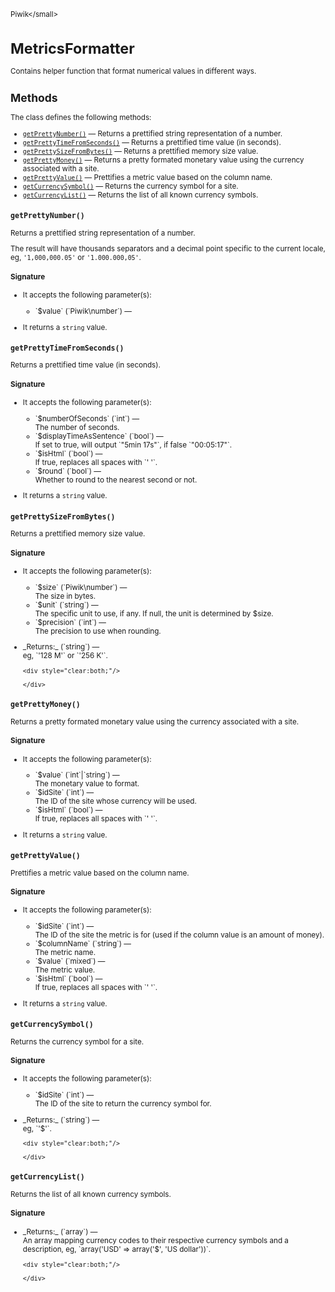 <small>Piwik\</small>

MetricsFormatter
================

Contains helper function that format numerical values in different ways.

Methods
-------

The class defines the following methods:

- [`getPrettyNumber()`](#getprettynumber) &mdash; Returns a prettified string representation of a number.
- [`getPrettyTimeFromSeconds()`](#getprettytimefromseconds) &mdash; Returns a prettified time value (in seconds).
- [`getPrettySizeFromBytes()`](#getprettysizefrombytes) &mdash; Returns a prettified memory size value.
- [`getPrettyMoney()`](#getprettymoney) &mdash; Returns a pretty formated monetary value using the currency associated with a site.
- [`getPrettyValue()`](#getprettyvalue) &mdash; Prettifies a metric value based on the column name.
- [`getCurrencySymbol()`](#getcurrencysymbol) &mdash; Returns the currency symbol for a site.
- [`getCurrencyList()`](#getcurrencylist) &mdash; Returns the list of all known currency symbols.

<a name="getprettynumber" id="getprettynumber"></a>
<a name="getPrettyNumber" id="getPrettyNumber"></a>
### `getPrettyNumber()` 
Returns a prettified string representation of a number.

The result will have
thousands separators and a decimal point specific to the current locale, eg,
`'1,000,000.05'` or `'1.000.000,05'`.

#### Signature

-  It accepts the following parameter(s):

   <ul>
   <li>
      <div markdown="1" class="parameter">
      `$value` (`Piwik\number`) &mdash;

      <div markdown="1" class="param-desc"></div>

      <div style="clear:both;"/>

      </div>
   </li>
   </ul>
- It returns a `string` value.

<a name="getprettytimefromseconds" id="getprettytimefromseconds"></a>
<a name="getPrettyTimeFromSeconds" id="getPrettyTimeFromSeconds"></a>
### `getPrettyTimeFromSeconds()` 
Returns a prettified time value (in seconds).

#### Signature

-  It accepts the following parameter(s):

   <ul>
   <li>
      <div markdown="1" class="parameter">
      `$numberOfSeconds` (`int`) &mdash;

      <div markdown="1" class="param-desc"> The number of seconds.</div>

      <div style="clear:both;"/>

      </div>
   </li>
   <li>
      <div markdown="1" class="parameter">
      `$displayTimeAsSentence` (`bool`) &mdash;

      <div markdown="1" class="param-desc"> If set to true, will output `"5min 17s"`, if false `"00:05:17"`.</div>

      <div style="clear:both;"/>

      </div>
   </li>
   <li>
      <div markdown="1" class="parameter">
      `$isHtml` (`bool`) &mdash;

      <div markdown="1" class="param-desc"> If true, replaces all spaces with `'&nbsp;'`.</div>

      <div style="clear:both;"/>

      </div>
   </li>
   <li>
      <div markdown="1" class="parameter">
      `$round` (`bool`) &mdash;

      <div markdown="1" class="param-desc"> Whether to round to the nearest second or not.</div>

      <div style="clear:both;"/>

      </div>
   </li>
   </ul>
- It returns a `string` value.

<a name="getprettysizefrombytes" id="getprettysizefrombytes"></a>
<a name="getPrettySizeFromBytes" id="getPrettySizeFromBytes"></a>
### `getPrettySizeFromBytes()` 
Returns a prettified memory size value.

#### Signature

-  It accepts the following parameter(s):

   <ul>
   <li>
      <div markdown="1" class="parameter">
      `$size` (`Piwik\number`) &mdash;

      <div markdown="1" class="param-desc"> The size in bytes.</div>

      <div style="clear:both;"/>

      </div>
   </li>
   <li>
      <div markdown="1" class="parameter">
      `$unit` (`string`) &mdash;

      <div markdown="1" class="param-desc"> The specific unit to use, if any. If null, the unit is determined by $size.</div>

      <div style="clear:both;"/>

      </div>
   </li>
   <li>
      <div markdown="1" class="parameter">
      `$precision` (`int`) &mdash;

      <div markdown="1" class="param-desc"> The precision to use when rounding.</div>

      <div style="clear:both;"/>

      </div>
   </li>
   </ul>

<ul>
  <li>
    <div markdown="1" class="parameter">
    _Returns:_  (`string`) &mdash;
    <div markdown="1" class="param-desc">eg, `'128 M'` or `'256 K'`.</div>

    <div style="clear:both;"/>

    </div>
  </li>
</ul>

<a name="getprettymoney" id="getprettymoney"></a>
<a name="getPrettyMoney" id="getPrettyMoney"></a>
### `getPrettyMoney()` 
Returns a pretty formated monetary value using the currency associated with a site.

#### Signature

-  It accepts the following parameter(s):

   <ul>
   <li>
      <div markdown="1" class="parameter">
      `$value` (`int`|`string`) &mdash;

      <div markdown="1" class="param-desc"> The monetary value to format.</div>

      <div style="clear:both;"/>

      </div>
   </li>
   <li>
      <div markdown="1" class="parameter">
      `$idSite` (`int`) &mdash;

      <div markdown="1" class="param-desc"> The ID of the site whose currency will be used.</div>

      <div style="clear:both;"/>

      </div>
   </li>
   <li>
      <div markdown="1" class="parameter">
      `$isHtml` (`bool`) &mdash;

      <div markdown="1" class="param-desc"> If true, replaces all spaces with `'&nbsp;'`.</div>

      <div style="clear:both;"/>

      </div>
   </li>
   </ul>
- It returns a `string` value.

<a name="getprettyvalue" id="getprettyvalue"></a>
<a name="getPrettyValue" id="getPrettyValue"></a>
### `getPrettyValue()` 
Prettifies a metric value based on the column name.

#### Signature

-  It accepts the following parameter(s):

   <ul>
   <li>
      <div markdown="1" class="parameter">
      `$idSite` (`int`) &mdash;

      <div markdown="1" class="param-desc"> The ID of the site the metric is for (used if the column value is an amount of money).</div>

      <div style="clear:both;"/>

      </div>
   </li>
   <li>
      <div markdown="1" class="parameter">
      `$columnName` (`string`) &mdash;

      <div markdown="1" class="param-desc"> The metric name.</div>

      <div style="clear:both;"/>

      </div>
   </li>
   <li>
      <div markdown="1" class="parameter">
      `$value` (`mixed`) &mdash;

      <div markdown="1" class="param-desc"> The metric value.</div>

      <div style="clear:both;"/>

      </div>
   </li>
   <li>
      <div markdown="1" class="parameter">
      `$isHtml` (`bool`) &mdash;

      <div markdown="1" class="param-desc"> If true, replaces all spaces with `'&nbsp;'`.</div>

      <div style="clear:both;"/>

      </div>
   </li>
   </ul>
- It returns a `string` value.

<a name="getcurrencysymbol" id="getcurrencysymbol"></a>
<a name="getCurrencySymbol" id="getCurrencySymbol"></a>
### `getCurrencySymbol()` 
Returns the currency symbol for a site.

#### Signature

-  It accepts the following parameter(s):

   <ul>
   <li>
      <div markdown="1" class="parameter">
      `$idSite` (`int`) &mdash;

      <div markdown="1" class="param-desc"> The ID of the site to return the currency symbol for.</div>

      <div style="clear:both;"/>

      </div>
   </li>
   </ul>

<ul>
  <li>
    <div markdown="1" class="parameter">
    _Returns:_  (`string`) &mdash;
    <div markdown="1" class="param-desc">eg, `'$'`.</div>

    <div style="clear:both;"/>

    </div>
  </li>
</ul>

<a name="getcurrencylist" id="getcurrencylist"></a>
<a name="getCurrencyList" id="getCurrencyList"></a>
### `getCurrencyList()` 
Returns the list of all known currency symbols.

#### Signature


<ul>
  <li>
    <div markdown="1" class="parameter">
    _Returns:_  (`array`) &mdash;
    <div markdown="1" class="param-desc">An array mapping currency codes to their respective currency symbols and a description, eg, `array('USD' => array('$', 'US dollar'))`.</div>

    <div style="clear:both;"/>

    </div>
  </li>
</ul>

